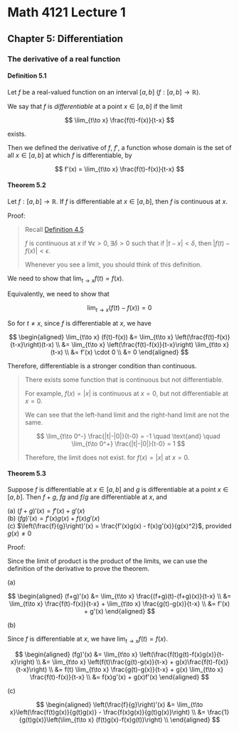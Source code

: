# Math 4121 Lecture 1

## Chapter 5: Differentiation

### The derivative of a real function

#### Definition 5.1

Let $f$ be a real-valued function on an interval $[a,b]$ ($f: [a,b] \to \mathbb{R}$). 

We say that $f$ is _differentiable_ at a point $x\in [a,b]$ if the limit

$$
\lim_{t\to x} \frac{f(t)-f(x)}{t-x}
$$

exists.

Then we defined the derivative of $f$, $f'$, a function whose domain is the set of all $x\in [a,b]$ at which $f$ is differentiable, by

$$
f'(x) = \lim_{t\to x} \frac{f(t)-f(x)}{t-x}
$$

#### Theorem 5.2

Let $f:[a,b]\to \mathbb{R}$. If $f$ is differentiable at $x\in [a,b]$, then $f$ is continuous at $x$.

Proof:

> Recall [Definition 4.5](https://notenextra.trance-0.com/Math4111/Math4111_L22#definition-45)
>
> $f$ is continuous at $x$ if $\forall \epsilon > 0, \exists \delta > 0$ such that if $|t-x| < \delta$, then $|f(t)-f(x)| < \epsilon$.
>
> Whenever you see a limit, you should think of this definition.

We need to show that $\lim_{t\to x} f(t) = f(x)$.

Equivalently, we need to show that

$$
\lim_{t\to x} (f(t)-f(x)) = 0
$$

So for $t\ne x$, since $f$ is differentiable at $x$, we have

$$
\begin{aligned}
\lim_{t\to x} (f(t)-f(x)) &= \lim_{t\to x} \left(\frac{f(t)-f(x)}{t-x}\right)(t-x) \\
&= \lim_{t\to x} \left(\frac{f(t)-f(x)}{t-x}\right) \lim_{t\to x} (t-x) \\
&= f'(x) \cdot 0 \\
&= 0
\end{aligned}
$$

Therefore, differentiable is a stronger condition than continuous.

> There exists some function that is continuous but not differentiable.
> 
> For example, $f(x) = |x|$ is continuous at $x=0$, but not differentiable at $x=0$.
>
> We can see that the left-hand limit and the right-hand limit are not the same.
>
> $$ \lim_{t\to 0^-} \frac{|t|-|0|}{t-0} = -1 \quad \text{and} \quad \lim_{t\to 0^+} \frac{|t|-|0|}{t-0} = 1 $$
>
> Therefore, the limit does not exist. for $f(x) = |x|$ at $x=0$.

#### Theorem 5.3

Suppose $f$ is differentiable at $x\in [a,b]$ and $g$ is differentiable at a point $x\in [a,b]$. Then $f+g$, $fg$ and $f/g$ are differentiable at $x$, and

(a) $(f+g)'(x) = f'(x) + g'(x)$  
(b) $(fg)'(x) = f'(x)g(x) + f(x)g'(x)$  
(c) $\left(\frac{f}{g}\right)'(x) = \frac{f'(x)g(x) - f(x)g'(x)}{g(x)^2}$, provided $g(x)\ne 0$

Proof:

Since the limit of product is the product of the limits, we can use the definition of the derivative to prove the theorem.

(a)

$$
\begin{aligned}
(f+g)'(x) &= \lim_{t\to x} \frac{(f+g)(t)-(f+g)(x)}{t-x} \\
&= \lim_{t\to x} \frac{f(t)-f(x)}{t-x} + \lim_{t\to x} \frac{g(t)-g(x)}{t-x} \\
&= f'(x) + g'(x)
\end{aligned}
$$

(b)

Since $f$ is differentiable at $x$, we have $\lim_{t\to x} f(t) = f(x)$.

$$
\begin{aligned}
(fg)'(x) &= \lim_{t\to x} \left(\frac{f(t)g(t)-f(x)g(x)}{t-x}\right) \\
&= \lim_{t\to x} \left(f(t)\frac{g(t)-g(x)}{t-x} + g(x)\frac{f(t)-f(x)}{t-x}\right) \\
&= f(t) \lim_{t\to x} \frac{g(t)-g(x)}{t-x} + g(x) \lim_{t\to x} \frac{f(t)-f(x)}{t-x} \\
&= f(x)g'(x) + g(x)f'(x)
\end{aligned}
$$

(c)

$$  
\begin{aligned}
\left(\frac{f}{g}\right)'(x) &= \lim_{t\to x}\left(\frac{f(t)g(x)}{g(t)g(x)} - \frac{f(x)g(x)}{g(t)g(x)}\right) \\
&= \frac{1}{g(t)g(x)}\left(\lim_{t\to x} (f(t)g(x)-f(x)g(t))\right) \\
\end{aligned}
$$

